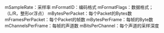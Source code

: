 mSampleRate：采样率
mFormatID：编码格式
mFormatFlags：数据格式；（L/R，整形or浮点）
mBytesPerPacket：每个Packet的Bytes数
mFramesPerPacket：每个Packet的帧数
mBytesPerFrame：每帧的Byte数
mChannelsPerFrame：每帧的声道数
mBitsPerChannel：每个声道的采样深度